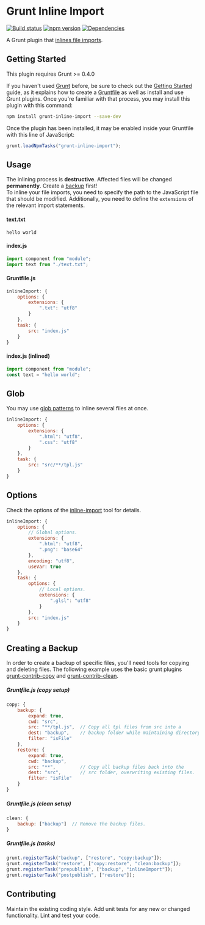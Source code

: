 # Grunt Inline Import

[![Build status](https://travis-ci.org/vanruesc/grunt-inline-import.svg?branch=master)](https://travis-ci.org/vanruesc/grunt-inline-import)
[![npm version](https://badge.fury.io/js/grunt-inline-import.svg)](https://badge.fury.io/js/grunt-inline-import)
[![Dependencies](https://david-dm.org/vanruesc/grunt-inline-import.svg?branch=master)](https://david-dm.org/vanruesc/grunt-inline-import)

A Grunt plugin that [inlines file imports](https://github.com/vanruesc/inline-import). 


## Getting Started

This plugin requires Grunt >= 0.4.0

If you haven't used [Grunt](http://gruntjs.com/) before, be sure to check out the [Getting Started](http://gruntjs.com/getting-started) 
guide, as it explains how to create a [Gruntfile](http://gruntjs.com/sample-gruntfile) as well as install and use Grunt plugins. 
Once you're familiar with that process, you may install this plugin with this command:

```sh
npm install grunt-inline-import --save-dev
``` 

Once the plugin has been installed, it may be enabled inside your Gruntfile with this line of JavaScript:

```js
grunt.loadNpmTasks("grunt-inline-import");
```


## Usage

The inlining process is __destructive__. Affected files will be changed __permanently__. Create a 
[backup](https://github.com/vanruesc/grunt-inline-import#creating-a-backup) first!  
To inline your file imports, you need to specify the path to the JavaScript 
file that should be modified. Additionally, you need to define the 
```extensions``` of the relevant import statements.

#### text.txt

```
hello world
```

#### index.js

```javascript
import component from "module";
import text from "./text.txt";
```

#### Gruntfile.js

```javascript
inlineImport: {
	options: {
		extensions: {
			".txt": "utf8"
		}
	},
	task: {
		src: "index.js"
	}
}
```

#### index.js (inlined)

```javascript
import component from "module";
const text = "hello world";
```


## Glob

You may use [glob patterns](https://github.com/isaacs/node-glob#glob-primer) to inline several files at once. 

```js
inlineImport: {
	options: {
		extensions: {
			".html": "utf8",
			".css": "utf8"
		}
	},
	task: {
		src: "src/**/tpl.js"
	}
}
```


## Options

Check the options of the [inline-import](https://github.com/vanruesc/inline-import#options) tool for details. 

```js
inlineImport: {
	options: {
		// Global options.
		extensions: {
			".html": "utf8",
			".png": "base64"
		},
		encoding: "utf8",
		useVar: true
	},
	task: {
		options: {
			// Local options.
			extensions: {
				".glsl": "utf8"
			}
		},
		src: "index.js"
	}
}
```


## Creating a Backup

In order to create a backup of specific files, you'll need tools for copying and deleting files. The following example uses the basic grunt 
plugins [grunt-contrib-copy](https://github.com/gruntjs/grunt-contrib-copy) and [grunt-contrib-clean](https://github.com/gruntjs/grunt-contrib-clean).

##### Gruntfile.js (copy setup)

```js
copy: {
	backup: {
		expand: true,
		cwd: "src",
		src: "**/tpl.js",  // Copy all tpl files from src into a 
		dest: "backup",    // backup folder while maintaining directory structures.
		filter: "isFile"
	},
	restore: {
		expand: true,
		cwd: "backup",
		src: "**",         // Copy all backup files back into the 
		dest: "src",       // src folder, overwriting existing files.
		filter: "isFile"
	}
}
```

##### Gruntfile.js (clean setup)

```js
clean: {
	backup: ["backup"]  // Remove the backup files.
}
```

##### Gruntfile.js (tasks)

```js
grunt.registerTask("backup", ["restore", "copy:backup"]);
grunt.registerTask("restore", ["copy:restore", "clean:backup"]);
grunt.registerTask("prepublish", ["backup", "inlineImport"]);
grunt.registerTask("postpublish", ["restore"]);
```


## Contributing

Maintain the existing coding style. Add unit tests for any new or changed functionality. Lint and test your code.
